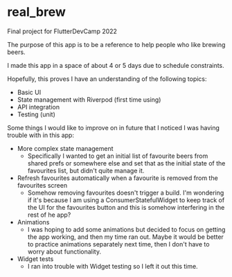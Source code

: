 # real_brew

Final project for FlutterDevCamp 2022

The purpose of this app is to be a reference to help people who like brewing beers.

I made this app in a space of about 4 or 5 days due to schedule constraints.

Hopefully, this proves I have an understanding of the following topics:

- Basic UI
- State management with Riverpod (first time using)
- API integration
- Testing (unit)

Some things I would like to improve on in future that I noticed I was having trouble with in this app:

- More complex state management
  - Specifically I wanted to get an initial list of favourite beers from shared prefs or somewhere else and set that as the initial state of the favourites list, but didn't quite manage it.
- Refresh favourites automatically when a favourite is removed from the favourites screen
  - Somehow removing favourites doesn't trigger a build. I'm wondering if it's because I am using a ConsumerStatefulWidget to keep track of the UI for the favourites button and this is somehow interfering in the rest of he app?
- Animations
  - I was hoping to add some animations but decided to focus on getting the app working, and then my time ran out. Maybe it would be better to practice animations separately next time, then I don't have to worry about functionality.
- Widget tests
  - I ran into trouble with Widget testing so I left it out this time.